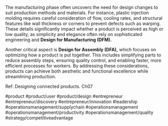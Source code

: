 The manufacturing phase often uncovers the need for design changes to suit production methods and materials. For instance, plastic injection molding requires careful consideration of flow, cooling rates, and structural features like wall thickness or corners to prevent defects such as warping. These details significantly impact whether a product is perceived as high or low quality, as simplicity and elegance often rely on sophisticated engineering and **Design for Manufacturing (DFM).**

Another critical aspect is **Design for Assembly (DFA),** which focuses on optimizing how a product is put together. This includes simplifying parts to reduce assembly steps, ensuring quality control, and enabling faster, more efficient processes for workers. By addressing these considerations, products can achieve both aesthetic and functional excellence while streamlining production.

Ref: Designing connected products. Ch07

#product #product/user #product/design #entrepreneur #entrepreneur/discovery #entrepreneur/innovation #leadership #operationsmanagement/supplychain #operationsmanagement #operationsmanagement/productivity #operationsmanagement/quality #strategy/competitiveadvantage 
